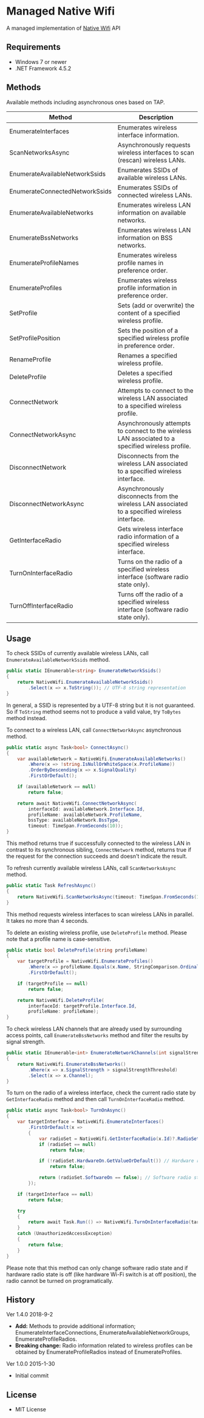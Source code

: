 ﻿# Managed Native Wifi

A managed implementation of [Native Wifi][1] API

## Requirements

 * Windows 7 or newer
 * .NET Framework 4.5.2

## Methods

Available methods including asynchronous ones based on TAP.

| Method                         | Description                                                                                        |
|--------------------------------|----------------------------------------------------------------------------------------------------|
| EnumerateInterfaces            | Enumerates wireless interface information.                                                         |
| ScanNetworksAsync              | Asynchronously requests wireless interfaces to scan (rescan) wireless LANs.                        |
| EnumerateAvailableNetworkSsids | Enumerates SSIDs of available wireless LANs.                                                       |
| EnumerateConnectedNetworkSsids | Enumerates SSIDs of connected wireless LANs.                                                       |
| EnumerateAvailableNetworks     | Enumerates wireless LAN information on available networks.                                         |
| EnumerateBssNetworks           | Enumerates wireless LAN information on BSS networks.                                               |
| EnumerateProfileNames          | Enumerates wireless profile names in preference order.                                             |
| EnumerateProfiles              | Enumerates wireless profile information in preference order.                                       |
| SetProfile                     | Sets (add or overwrite) the content of a specified wireless profile.                               |
| SetProfilePosition             | Sets the position of a specified wireless profile in preference order.                             |
| RenameProfile                  | Renames a specified wireless profile.                                                              |
| DeleteProfile                  | Deletes a specified wireless profile.                                                              |
| ConnectNetwork                 | Attempts to connect to the wireless LAN associated to a specified wireless profile.                |
| ConnectNetworkAsync            | Asynchronously attempts to connect to the wireless LAN associated to a specified wireless profile. |
| DisconnectNetwork              | Disconnects from the wireless LAN associated to a specified wireless interface.                    |
| DisconnectNetworkAsync         | Asynchronously disconnects from the wireless LAN associated to a specified wireless interface.     |
| GetInterfaceRadio              | Gets wireless interface radio information of a specified wireless interface.                       |
| TurnOnInterfaceRadio           | Turns on the radio of a specified wireless interface (software radio state only).                  |
| TurnOffInterfaceRadio          | Turns off the radio of a specified wireless interface (software radio state only).                 |

## Usage

To check SSIDs of currently available wireless LANs, call `EnumerateAvailableNetworkSsids` method.

```csharp
public static IEnumerable<string> EnumerateNetworkSsids()
{
    return NativeWifi.EnumerateAvailableNetworkSsids()
        .Select(x => x.ToString()); // UTF-8 string representation
}
```

In general, a SSID is represented by a UTF-8 string but it is not guaranteed. So if `ToString` method seems not to produce a valid value, try `ToBytes` method instead.

To connect to a wireless LAN, call `ConnectNetworkAsync` asynchronous method.

```csharp
public static async Task<bool> ConnectAsync()
{
    var availableNetwork = NativeWifi.EnumerateAvailableNetworks()
        .Where(x => !string.IsNullOrWhiteSpace(x.ProfileName))
        .OrderByDescending(x => x.SignalQuality)
        .FirstOrDefault();

    if (availableNetwork == null)
        return false;

    return await NativeWifi.ConnectNetworkAsync(
        interfaceId: availableNetwork.Interface.Id,
        profileName: availableNetwork.ProfileName,
        bssType: availableNetwork.BssType,
        timeout: TimeSpan.FromSeconds(10));
}
```

This method returns true if successfully connected to the wireless LAN in contrast to its synchronous sibling, `ConnectNetwork` method, returns true if the request for the connection succeeds and doesn't indicate the result.

To refresh currently available wireless LANs, call `ScanNetworksAsync` method.

```csharp
public static Task RefreshAsync()
{
    return NativeWifi.ScanNetworksAsync(timeout: TimeSpan.FromSeconds(10));
}
```

This method requests wireless interfaces to scan wireless LANs in parallel. It takes no more than 4 seconds.

To delete an existing wireless profile, use `DeleteProfile` method. Please note that a profile name is case-sensitive.

```csharp
public static bool DeleteProfile(string profileName)
{
    var targetProfile = NativeWifi.EnumerateProfiles()
        .Where(x => profileName.Equals(x.Name, StringComparison.Ordinal))
        .FirstOrDefault();

    if (targetProfile == null)
        return false;

    return NativeWifi.DeleteProfile(
        interfaceId: targetProfile.Interface.Id,
        profileName: profileName);
}
```

To check wireless LAN channels that are already used by surrounding access points, call `EnumerateBssNetworks` method and filter the results by signal strength.

```csharp
public static IEnumerable<int> EnumerateNetworkChannels(int signalStrengthThreshold)
{
    return NativeWifi.EnumerateBssNetworks()
        .Where(x => x.SignalStrength > signalStrengthThreshold)
        .Select(x => x.Channel);
}
```

To turn on the radio of a wireless interface, check the current radio state by `GetInterfaceRadio` method and then call `TurnOnInterfaceRadio` method.

```csharp
public static async Task<bool> TurnOnAsync()
{
    var targetInterface = NativeWifi.EnumerateInterfaces()
        .FirstOrDefault(x =>
        {
            var radioSet = NativeWifi.GetInterfaceRadio(x.Id)?.RadioSets.FirstOrDefault();
            if (radioSet == null)
                return false;

            if (!radioSet.HardwareOn.GetValueOrDefault()) // Hardware radio state is off.
                return false;

            return (radioSet.SoftwareOn == false); // Software radio state is off.
        });

    if (targetInterface == null)
        return false;

    try
    {
        return await Task.Run(() => NativeWifi.TurnOnInterfaceRadio(targetInterface.Id));
    }
    catch (UnauthorizedAccessException)
    {
        return false;
    }
}
```

Please note that this method can only change software radio state and if hardware radio state is off (like hardware Wi-Fi switch is at off position), the radio cannot be turned on programatically.

## History

Ver 1.4.0 2018-9-2

 - __Add:__ Methods to provide additional information; EnumerateInterfaceConnections, EnumerateAvailableNetworkGroups, EnumerateProfileRadios.
 - __Breaking change:__ Radio information related to wireless profiles can be obtained by EnumerateProfileRadios instead of EnumerateProfiles.

Ver 1.0.0 2015-1-30

 - Initial commit

## License

 - MIT License

[1]: https://msdn.microsoft.com/en-us/library/windows/desktop/ms706556.aspx
